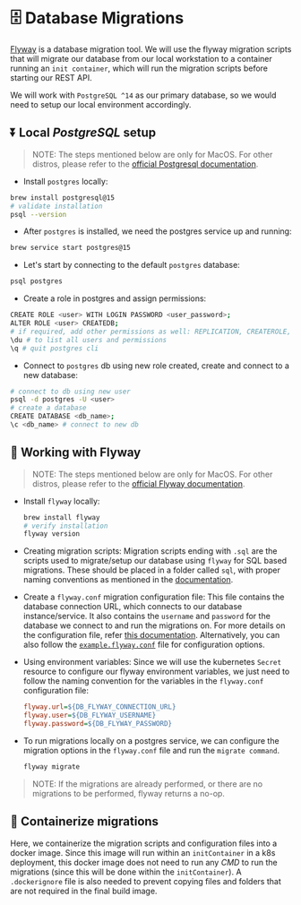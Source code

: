 # 🗄️ Database Migrations

[Flyway](https://documentation.red-gate.com/fd/postgresql-184127604.html) is a database migration tool. We will use the flyway migration scripts that will migrate our database from our local workstation to a container running an `init container`, which will run the migration scripts before starting our REST API.

We will work with `PostgreSQL ^14` as our primary database, so we would need to setup our local environment accordingly.

## ⏬ Local _PostgreSQL_ setup

> NOTE: The steps mentioned below are only for MacOS. For other distros, please refer to the [official Postgresql documentation](https://www.postgresql.org/download/).

- Install `postgres` locally:

```bash
brew install postgresql@15
# validate installation
psql --version
```

- After `postgres` is installed, we need the postgres service up and running:

```bash
brew service start postgres@15
```

- Let's start by connecting to the default `postgres` database:

```bash
psql postgres
```

- Create a role in postgres and assign permissions:

```bash
CREATE ROLE <user> WITH LOGIN PASSWORD <user_password>;
ALTER ROLE <user> CREATEDB;
# if required, add other permissions as well: REPLICATION, CREATEROLE, etc
\du # to list all users and permissions
\q # quit postgres cli
```

- Connect to `postgres` db using new role created, create and connect to a new database:

```bash
# connect to db using new user
psql -d postgres -U <user>
# create a database
CREATE DATABASE <db_name>;
\c <db_name> # connect to new db
```

## 🚚 Working with Flyway

> NOTE: The steps mentioned below are only for MacOS. For other distros, please refer to the [official Flyway documentation](https://www.red-gate.com/products/flyway/editions).

- Install `flyway` locally:

  ```bash
  brew install flyway
  # verify installation
  flyway version
  ```

- Creating migration scripts:
  Migration scripts ending with `.sql` are the scripts used to migrate/setup our database using `flyway` for SQL based migrations. These should be placed in a folder called `sql`, with proper naming conventions as mentioned in the [documentation](https://documentation.red-gate.com/fd/migrations-184127470.html).

- Create a `flyway.conf` migration configuration file:
  This file contains the database connection URL, which connects to our database instance/service. It also contains the `username` and `password` for the database we connect to and run the migrations on. For more details on the configuration file, refer [this documentation](https://documentation.red-gate.com/fd/configuration-files-184127472.html).
  Alternatively, you can also follow the [`example.flyway.conf`](./example.flyway.conf) file for configuration options.

- Using environment variables:
  Since we will use the kubernetes `Secret` resource to configure our flyway environment variables, we just need to follow the naming convention for the variables in the `flyway.conf` configuration file:

  ```ini
  flyway.url=${DB_FLYWAY_CONNECTION_URL}
  flyway.user=${DB_FLYWAY_USERNAME}
  flyway.password=${DB_FLYWAY_PASSWORD}
  ```

- To run migrations locally on a postgres service, we can configure the migration options in the `flyway.conf` file and run the `migrate command`.

  ```bash
  flyway migrate
  ```

> NOTE: If the migrations are already performed, or there are no migrations to be performed, flyway returns a no-op.

## 🐳 Containerize migrations

Here, we containerize the migration scripts and configuration files into a docker image. Since this image will run within an `initContainer` in a k8s deployment, this docker image does not need to run any _CMD_ to run the migrations (since this will be done within the `initContainer`). A `.dockerignore` file is also needed to prevent copying files and folders that are not required in the final build image.
